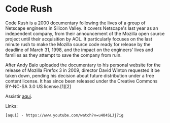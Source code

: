 # Code Rush

Code Rush is a 2000 documentary following the lives of a group of Netscape engineers in Silicon Valley. It covers Netscape's last year as an independent company, from their announcement of the Mozilla open source project until their acquisition by AOL. It particularly focuses on the last minute rush to make the Mozilla source code ready for release by the deadline of March 31, 1998, and the impact on the engineers' lives and families as they attempt to save the company from ruin.

After Andy Baio uploaded the documentary to his personal website for the release of Mozilla Firefox 3 in 2009, director David Winton requested it be taken down, pending his decision about future distribution under a free content license. It has since been released under the Creative Commons BY-NC-SA 3.0 US license.[1][2]




Assistir [aqui].

Links:
```
[aqui] - https://www.youtube.com/watch?v=u404SLJj7ig 
```

[aqui]: https://www.youtube.com/watch?v=u404SLJj7ig
